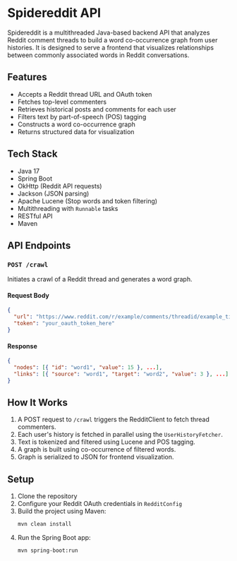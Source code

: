 
# Spidereddit API

Spidereddit is a multithreaded Java-based backend API that analyzes Reddit comment threads to build a word co-occurrence graph from user histories. It is designed to serve a frontend that visualizes relationships between commonly associated words in Reddit conversations.

## Features

- Accepts a Reddit thread URL and OAuth token
- Fetches top-level commenters
- Retrieves historical posts and comments for each user
- Filters text by part-of-speech (POS) tagging
- Constructs a word co-occurrence graph
- Returns structured data for visualization

## Tech Stack

- Java 17
- Spring Boot
- OkHttp (Reddit API requests)
- Jackson (JSON parsing)
- Apache Lucene (Stop words and token filtering)
- Multithreading with `Runnable` tasks
- RESTful API
- Maven

## API Endpoints

### `POST /crawl`

Initiates a crawl of a Reddit thread and generates a word graph.

#### Request Body

```json
{
  "url": "https://www.reddit.com/r/example/comments/threadid/example_title/",
  "token": "your_oauth_token_here"
}
```

#### Response

```json
{
  "nodes": [{ "id": "word1", "value": 15 }, ...],
  "links": [{ "source": "word1", "target": "word2", "value": 3 }, ...]
}
```

## How It Works

1. A POST request to `/crawl` triggers the RedditClient to fetch thread commenters.
2. Each user's history is fetched in parallel using the `UserHistoryFetcher`.
3. Text is tokenized and filtered using Lucene and POS tagging.
4. A graph is built using co-occurrence of filtered words.
5. Graph is serialized to JSON for frontend visualization.

## Setup

1. Clone the repository
2. Configure your Reddit OAuth credentials in `RedditConfig`
3. Build the project using Maven:
   ```bash
   mvn clean install
   ```
4. Run the Spring Boot app:
   ```bash
   mvn spring-boot:run
   ```

